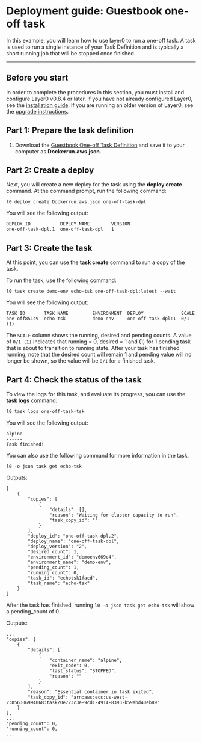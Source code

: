 # Deployment guide: Guestbook one-off task

In this example, you will learn how to use layer0 to run a one-off task. A task is used to run a single instance of your Task Definition and is typically a short running job that will be stopped once finished.

---

## Before you start
In order to complete the procedures in this section, you must install and configure Layer0 v0.8.4 or later. If you have not already configured Layer0, see the [installation guide](/setup/install). If you are running an older version of Layer0, see the [upgrade instructions](/setup/upgrade#upgrading-older-versions-of-layer0).

## Part 1: Prepare the task definition

1. Download the [Guestbook One-off Task Definition](https://github.com/quintilesims/layer0-examples/blob/master/one-off-task/Dockerrun.aws.json) and save it to your computer as **Dockerrun.aws.json**.

## Part 2: Create a deploy
Next, you will create a new deploy for the task using the **deploy create** command. At the command prompt, run the following command:

`l0 deploy create Dockerrun.aws.json one-off-task-dpl`

You will see the following output:
```
DEPLOY ID           DEPLOY NAME        VERSION
one-off-task-dpl.1  one-off-task-dpl   1
```

## Part 3: Create the task
At this point, you can use the **task create** command to run a copy of the task.

To run the task, use the following command:

`l0 task create demo-env echo-tsk one-off-task-dpl:latest --wait`

You will see the following output:
```
TASK ID       TASK NAME         ENVIRONMENT  DEPLOY              SCALE
one-off851c9  echo-tsk          demo-env     one-off-task-dpl:1  0/1 (1)
```

The `SCALE` column shows the running, desired and pending counts. A value of `0/1 (1)` indicates that running = 0, desired = 1 and (1) for 1 pending task that is about to transition to running state. After your task has finished running, note that the desired count will remain 1 and pending value will no longer be shown, so the value will be `0/1` for a finished task.

## Part 4: Check the status of the task

To view the logs for this task, and evaluate its progress, you can use the **task logs** command:

`l0 task logs one-off-task-tsk`  

You will see the following output:
```
alpine
------
Task finished!
```

You can also use the following command for more information in the task.

`l0 -o json task get echo-tsk`

Outputs:

```
[
    {
        "copies": [
            {
                "details": [],
                "reason": "Waiting for cluster capacity to run",
                "task_copy_id": ""
            }
        ],
        "deploy_id": "one-off-task-dpl.2",
        "deploy_name": "one-off-task-dpl",
        "deploy_version": "2",
        "desired_count": 1,
        "environment_id": "demoenv669e4",
        "environment_name": "demo-env",
        "pending_count": 1,
        "running_count": 0,
        "task_id": "echotsk1facd",
        "task_name": "echo-tsk"
    }
]
```

After the task has finished, running `l0 -o json task get echo-tsk` will show a pending_count of 0.

Outputs:

```
...
"copies": [
    {
        "details": [
            {
                "container_name": "alpine",
                "exit_code": 0,
                "last_status": "STOPPED",
                "reason": ""
            }
        ],
        "reason": "Essential container in task exited",
        "task_copy_id": "arn:aws:ecs:us-west-2:856306994068:task/0e723c3e-9cd1-4914-8393-b59abd40eb89"
    }
],
...
"pending_count": 0,
"running_count": 0,
...
```
